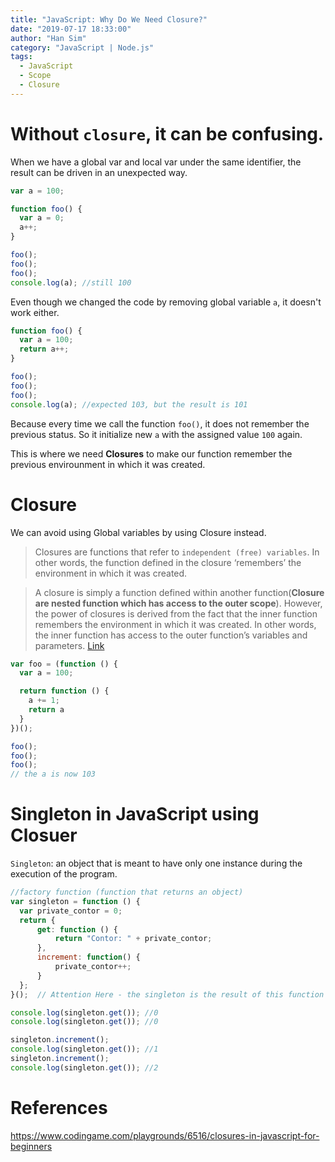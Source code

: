 ```yaml
---
title: "JavaScript: Why Do We Need Closure?"
date: "2019-07-17 18:33:00"
author: "Han Sim"
category: "JavaScript | Node.js"
tags:
  - JavaScript
  - Scope
  - Closure
---
```


# Without `closure`, it can be confusing.

When we have a global var and local var under the same identifier, the result can be driven in an unexpected way.

```JavaScript
var a = 100;

function foo() {
  var a = 0;
  a++;
}

foo();
foo();
foo();
console.log(a); //still 100
```

Even though we changed the code by removing global variable `a`, it doesn't work either.

```JavaScript
function foo() {
  var a = 100;
  return a++;
}

foo();
foo();
foo();
console.log(a); //expected 103, but the result is 101
```

Because every time we call the function `foo()`, it does not remember the previous status. So it initialize new `a` with the assigned value `100` again.

This is where we need **Closures** to make our function remember the previous envirounment in which it was created.

# Closure

We can avoid using Global variables by using Closure instead.

> Closures are functions that refer to `independent (free) variables`. In other words, the function defined in the closure ‘remembers’ the environment in which it was created.

> A closure is simply a function defined within another function(**Closure are nested function which has access to the outer scope**). However, the power of closures is derived from the fact that the inner function remembers the environment in which it was created. In other words, the inner function has access to the outer function’s variables and parameters. [Link](https://medium.com/@dis_is_patrick/practical-uses-for-closures-c65640ae7304)

```JavaScript
var foo = (function () {
  var a = 100;

  return function () {
    a += 1;
    return a
  }
})();

foo();
foo();
foo();
// the a is now 103
```

# Singleton in JavaScript using Closuer

`Singleton`: an object that is meant to have only one instance during the execution of the program.

```JavaScript
//factory function (function that returns an object)
var singleton = function () {
  var private_contor = 0;
  return {
      get: function () {
          return "Contor: " + private_contor;
      },
      increment: function() {
          private_contor++;
      }
  };
}();  // Attention Here - the singleton is the result of this function's call

console.log(singleton.get()); //0
console.log(singleton.get()); //0

singleton.increment(); 
console.log(singleton.get()); //1
singleton.increment(); 
console.log(singleton.get()); //2
```

# References

https://www.codingame.com/playgrounds/6516/closures-in-javascript-for-beginners